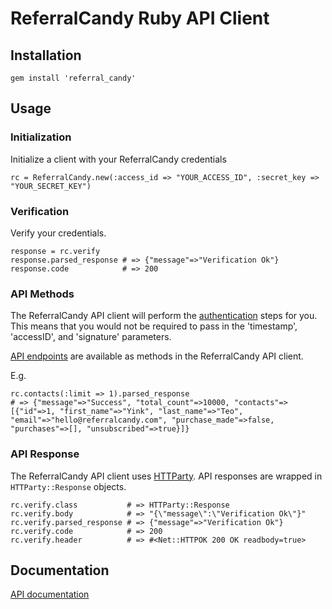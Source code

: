 # ReferralCandy Ruby API Client

## Installation

    gem install 'referral_candy'

## Usage

### Initialization

Initialize a client with your ReferralCandy credentials

    rc = ReferralCandy.new(:access_id => "YOUR_ACCESS_ID", :secret_key => "YOUR_SECRET_KEY")

### Verification

Verify your credentials.

    response = rc.verify
    response.parsed_response # => {"message"=>"Verification Ok"}
    response.code            # => 200

### API Methods

The ReferralCandy API client will perform the [authentication](http://www.referralcandy.com/api#authentication) steps for you.
This means that you would not be required to pass in the 'timestamp', 'accessID', and 'signature' parameters.

[API endpoints](http://www.referralcandy.com/api) are available as methods in the ReferralCandy API client.

E.g.

    rc.contacts(:limit => 1).parsed_response
    # => {"message"=>"Success", "total_count"=>10000, "contacts"=>[{"id"=>1, "first_name"=>"Yink", "last_name"=>"Teo", "email"=>"hello@referralcandy.com", "purchase_made"=>false, "purchases"=>[], "unsubscribed"=>true}]}

### API Response

The ReferralCandy API client uses [HTTParty](https://github.com/jnunemaker/httparty). API responses are wrapped in `HTTParty::Response` objects.

    rc.verify.class           # => HTTParty::Response
    rc.verify.body            # => "{\"message\":\"Verification Ok\"}"
    rc.verify.parsed_response # => {"message"=>"Verification Ok"}
    rc.verify.code            # => 200
    rc.verify.header          # => #<Net::HTTPOK 200 OK readbody=true>

## Documentation
[API documentation](http://www.referralcandy.com/api)
